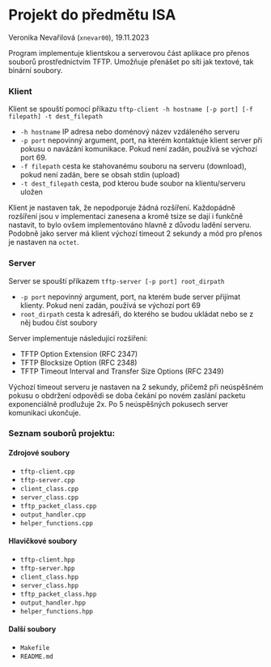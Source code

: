 # Projekt do předmětu ISA
Veronika Nevařilová (`xnevar00`), 19.11.2023

Program implementuje klientskou a serverovou část aplikace pro přenos souborů prostřednictvím TFTP.
Umožňuje přenášet po síti jak textové, tak binární soubory.

### Klient
Klient se spouští pomocí příkazu `tftp-client -h hostname [-p port] [-f filepath] -t dest_filepath`

* `-h hostname` IP adresa nebo doménový název vzdáleného serveru
* `-p port` nepovinný argument, port, na kterém kontaktuje klient server při pokusu o navázání komunikace. Pokud není zadán, používá se výchozí port 69.
* `-f filepath` cesta ke stahovanému souboru na serveru (download), pokud není zadán, bere se obsah stdin (upload)
* `-t dest_filepath` cesta, pod kterou bude soubor na klientu/serveru uložen

Klient je nastaven tak, že nepodporuje žádná rozšíření. Každopádně rozšíření jsou v implementaci zanesena a kromě tsize se dají i funkčně nastavit, to bylo ovšem implementováno hlavně z důvodu ladění serveru. Podobně jako server má klient výchozí timeout 2 sekundy a mód pro přenos je nastaven na `octet`.

### Server
Server se spouští příkazem `tftp-server [-p port] root_dirpath`

* `-p port` nepovinný argument, port, na kterém bude server přijímat klienty. Pokud není zadán, používá se výchozí port 69
* `root_dirpath` cesta k adresáři, do kterého se budou ukládat nebo se z něj budou číst soubory

Server implementuje následující rozšíření:
* TFTP Option Extension (RFC 2347)
* TFTP Blocksize Option (RFC 2348)
* TFTP Timeout Interval and Transfer Size Options (RFC 2349)

Výchozí timeout serveru je nastaven na 2 sekundy, přičemž při neúspěšném pokusu o obdržení odpovědi se doba čekání po novém zaslání packetu exponenciálně prodlužuje 2x. Po 5 neúspěšných pokusech server komunikaci ukončuje.

### Seznam souborů projektu:
#### Zdrojové soubory
* `tftp-client.cpp`
* `tftp-server.cpp`
* `client_class.cpp`
* `server_class.cpp`
* `tftp_packet_class.cpp`
* `output_handler.cpp`
* `helper_functions.cpp`

#### Hlavičkové soubory
* `tftp-client.hpp`
* `tftp-server.hpp`
* `client_class.hpp`
* `server_class.hpp`
* `tftp_packet_class.hpp`
* `output_handler.hpp`
* `helper_functions.hpp`

#### Další soubory
* `Makefile`
* `README.md`